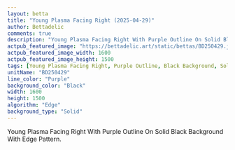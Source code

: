 ```yaml
---
layout: betta
title: "Young Plasma Facing Right (2025-04-29)"
author: Bettadelic
comments: true
description: "Young Plasma Facing Right With Purple Outline On Solid Black Background With Edge Pattern."
actpub_featured_image: "https://bettadelic.art/static/bettas/BD250429.jpg"
actpub_featured_image_width: 1600
actpub_featured_image_height: 1500
tags: [Young Plasma Facing Right, Purple Outline, Black Background, Solid Background Pattern, Edge Pattern, April 2025]
unitName: "BD250429"
line_color: "Purple"
background_color: "Black"
width: 1600
height: 1500
algorithm: "Edge"
background_type: "Solid"
---
```


Young Plasma Facing Right With Purple Outline On Solid Black Background With Edge Pattern.
